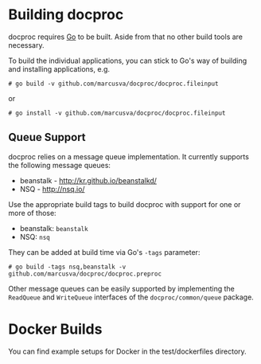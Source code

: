 # Building docproc

docproc requires [Go](http://golang.org) to be built. Aside from that no other
build tools are necessary.

To build the individual applications, you can stick to Go's way of building and
installing applications, e.g.

    # go build -v github.com/marcusva/docproc/docproc.fileinput

or

    # go install -v github.com/marcusva/docproc/docproc.fileinput


## Queue Support

docproc relies on a message queue implementation. It currently supports the
following message queues:

* beanstalk - http://kr.github.io/beanstalkd/
* NSQ - http://nsq.io/

Use the appropriate build tags to build docproc with support for one or more
of those:

* beanstalk: `beanstalk`
* NSQ: `nsq`

They can be added at build time via Go's `-tags` parameter:

    # go build -tags nsq,beanstalk -v github.com/marcusva/docproc/docproc.preproc

Other message queues can be easily supported by implementing the `ReadQueue`
and `WriteQueue` interfaces of the `docproc/common/queue` package.

# Docker Builds

You can find example setups for Docker in the test/dockerfiles directory.
